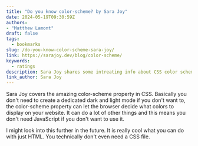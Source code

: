 ```yaml
---
title: "Do you know color-scheme? by Sara Joy"
date: 2024-05-19T09:30:59Z
authors: 
- "Matthew Lamont"
draft: false
tags:
  - bookmarks
slug: /do-you-know-color-scheme-sara-joy/
link: https://sarajoy.dev/blog/color-scheme/
keywords:
  - ratings
description: Sara Joy shares some intreating info about CSS color schemes.
link_author: Sara Joy
---
```


Sara Joy covers the amazing color-scheme property in CSS. Basically you don't need to create a dedicated dark and light mode if you don't want to, the color-scheme property can let the browser decide what colors to display on your website. It can do a lot of other things and this means you don't need JavaScript if you don't want to use it.

I might look into this further in the future. It is really cool what you can do with just HTML. You technically don't even need a CSS file.
